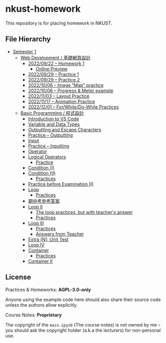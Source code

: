 # nkust-homework

This repository is for placing homework in NKUST.

## File Hierarchy

- [Semester 1](./semester-1)
  - [Web Development / 基礎網頁設計](./semester-1/web-development/)
    - [2022/09/22 – Homework 1](./semester-1/web-development/220922-homework-1/index.html)
      - [Online Preview](https://nkust-hw.pan93.com/semester-1/web-development/220922-homework-1/index.html)
    - [2022/09/29 – Practice 1](./semester-1/web-development/220929-practice-1)
    - [2022/09/29 – Practice 2](./semester-1/web-development/220929-practice-2)
    - [2022/10/06 – Image “Map” practice](./semester-1/web-development/221006-img-practice)
    - [2022/10/06 – Progress & Meter example](./semester-1/web-development/221006-progress-meter-example)
    - [2022/11/03 – Layout Practice](./semester-1/web-development/221103-layout-practice)
    - [2022/11/17 – Animation Practice](./semester-1/web-development/221117-animation-practice/)
    - [2022/12/01 – For/While/Do-While Practices](./semester-1/web-development/221201-web-append/)
  - [Basic Programming / 程式設計](./semester-1/basic-programming/)
    - [Introduction to VS Code](./semester-1/basic-programming/01-vsc-intro/main.py)
    - [Variable and Data Types](./semester-1/basic-programming/02-var-and-type/main.py)
    - [Outputting and Escape Characters](./semester-1/basic-programming/03-output/main.py)
    - [Practice – Outputting](./semester-1/basic-programming/04-output-practice/practice.ipynb)
    - [Input](./semester-1/basic-programming/05-input/main.py)
    - [Practice – Inputting](./semester-1/basic-programming/06-input-practice/practice.ipynb)
    - [Operator](./semester-1/basic-programming/07-operator/main.py)
    - [Logical Operators](./semester-1/basic-programming/08-logical-operators/main.ipynb)
      - [Practice](./semester-1/basic-programming/08-logical-operators/example.ipynb)
    - [Condition (I)](./semester-1/basic-programming/09-condition/main.ipynb)
    - [Condition (II)](./semester-1/basic-programming/10-condition-ii/main.ipynb)
      - [Practices](./semester-1/basic-programming/10-condition-ii/practices.ipynb)
    - [Practice before Examination (I)](./semester-1/basic-programming/11-practice-before-examination-i/practice.ipynb)
    - [Loop](./semester-1/basic-programming/12-loop/main.ipynb)
      - [Practices](./semester-1/basic-programming/12-loop/example.ipynb)
    - [期中考參考答案](./semester-1/basic-programming/13-middleexam/references/)
    - [Loop II](./semester-1/basic-programming/14-loop/main.ipynb)
      - [The loop practices, but with teacher's answer](./semester-1/basic-programming/14-loop/12-example-teacher.ipynb)
      - [Practices](./semester-1/basic-programming/14-loop/example.ipynb)
    - [Loop III](./semester-1/basic-programming/15-loop-iii/main.ipynb)
      - [Practices](./semester-1/basic-programming/15-loop-iii/practice.ipynb)
      - [Answers from Teacher](./semester-1/basic-programming/15-loop-iii/practice.teacher.ipynb)
    - [Extra (N): Unit Test](./semester-1/basic-programming/15N-unittest/)
    - [Loop IV](./semester-1/basic-programming/16-loop-iv/main.ipynb)
    - [Container](./semester-1/basic-programming/16-container/main.ipynb)
      - [Practices](./semester-1/basic-programming/16-container/practice.ipynb)
    - [Container II](./semester-1/basic-programming/17-container-ii/main.ipynb)

## License

Practices & Homeworks: **AGPL-3.0-only**

Anyone using the example code here should also share
their source code unless the authors allow explicitly.

Course Notes: **Proprietary**

The copyright of the `main.ipynb` (The course notes) is not
owned by me – you should ask the copyright holder (a.k.a the lecturers)
for non-personal use.
